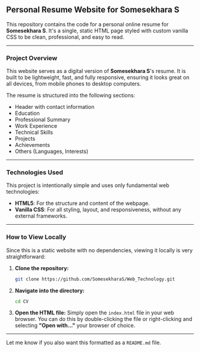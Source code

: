 ## Personal Resume Website for Somesekhara S

This repository contains the code for a personal online resume for **Somesekhara S**. It's a single, static HTML page styled with custom vanilla CSS to be clean, professional, and easy to read.

---

### Project Overview

This website serves as a digital version of **Somesekhara S**'s resume. It is built to be lightweight, fast, and fully responsive, ensuring it looks great on all devices, from mobile phones to desktop computers.

The resume is structured into the following sections:

* Header with contact information
* Education
* Professional Summary
* Work Experience
* Technical Skills
* Projects
* Achievements
* Others (Languages, Interests)

---

### Technologies Used

This project is intentionally simple and uses only fundamental web technologies:

* **HTML5**: For the structure and content of the webpage.
* **Vanilla CSS**: For all styling, layout, and responsiveness, without any external frameworks.

---

### How to View Locally

Since this is a static website with no dependencies, viewing it locally is very straightforward:

1. **Clone the repository:**

   ```bash
   git clone https://github.com/SomesekharaS/Web_Technology.git
   ```

2. **Navigate into the directory:**

   ```bash
   cd CV
   ```

3. **Open the HTML file:**
   Simply open the `index.html` file in your web browser. You can do this by double-clicking the file or right-clicking and selecting **"Open with..."** your browser of choice.

---

Let me know if you also want this formatted as a `README.md` file.
